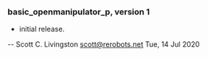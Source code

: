 ### basic_openmanipulator_p, version 1

  * initial release.

 -- Scott C. Livingston <scott@rerobots.net> Tue, 14 Jul 2020
